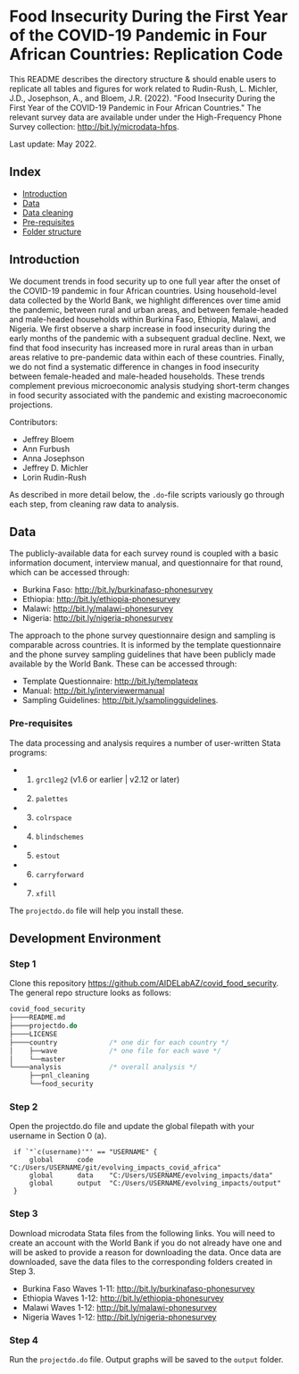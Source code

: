 # Food Insecurity During the First Year of the COVID-19 Pandemic in Four African Countries: Replication Code
This README describes the directory structure & should enable users to replicate all tables and figures for work related to Rudin-Rush, L. Michler, J.D., Josephson, A., and Bloem, J.R. (2022). "Food Insecurity During the First Year of the COVID-19 Pandemic in Four African Countries." The relevant survey data are available under under the High-Frequency Phone Survey collection: http://bit.ly/microdata-hfps.   

Last update: May 2022. 

 ## Index

 - [Introduction](#introduction)
 - [Data](#data)
 - [Data cleaning](#data-cleaning)
 - [Pre-requisites](#pre-requisites)
 - [Folder structure](#folder-structure)

## Introduction
We document trends in food security up to one full year after the onset of the COVID-19 pandemic in four African countries. Using household-level data collected by the World Bank, we highlight differences over time amid the pandemic, between rural and urban areas, and between female-headed and male-headed households within Burkina Faso, Ethiopia, Malawi, and Nigeria. We first observe a sharp increase in food insecurity during the early months of the pandemic with a subsequent gradual decline. Next, we find that food insecurity has increased more in rural areas than in urban areas relative to pre-pandemic data within each of these countries. Finally, we do not find a systematic difference in changes in food insecurity between female-headed and male-headed households. These trends complement previous microeconomic analysis studying short-term changes in food security associated with the pandemic and existing macroeconomic projections.

Contributors:
* Jeffrey Bloem
* Ann Furbush 
* Anna Josephson
* Jeffrey D. Michler
* Lorin Rudin-Rush

As described in more detail below, the `.do`-file scripts variously go through each step, from cleaning raw data to analysis.

## Data 

The publicly-available data for each survey round is coupled with a basic information document, interview manual, and questionnaire for that round, which can be accessed through: 
 - Burkina Faso: http://bit.ly/burkinafaso-phonesurvey
 - Ethiopia: http://bit.ly/ethiopia-phonesurvey 
 - Malawi: http://bit.ly/malawi-phonesurvey 
 - Nigeria: http://bit.ly/nigeria-phonesurvey
 
The approach to the phone survey questionnaire design and sampling is comparable across countries. It is informed by the template questionnaire and the phone survey sampling guidelines that have been publicly made available by the World Bank. These can be accessed through: 
 - Template Questionnaire: http://bit.ly/templateqx 
 - Manual: http://bit.ly/interviewermanual
 - Sampling Guidelines: http://bit.ly/samplingguidelines.

### Pre-requisites

The data processing and analysis requires a number of user-written Stata programs:
   * 1. `grc1leg2` (v1.6 or earlier | v2.12 or later)
   * 2. `palettes`
   * 3. `colrspace`
   * 4. `blindschemes`
   * 5. `estout`
   * 6. `carryforward`
   * 7. `xfill`

The `projectdo.do` file will help you install these.

## Development Environment

### Step 1

Clone this  repository https://github.com/AIDELabAZ/covid_food_security. The general repo structure looks as follows:<br>

```stata
covid_food_security
├────README.md
├────projectdo.do
├────LICENSE
├────country             /* one dir for each country */
│    ├──wave             /* one file for each wave */
│    └──master
└────analysis            /* overall analysis */
     ├──pnl_cleaning
     └──food_security
```

### Step 2

Open the projectdo.do file and update the global filepath with your username in Section 0 (a).

   ```
    if `"`c(username)'"' == "USERNAME" {
       	global 		code  	"C:/Users/USERNAME/git/evolving_impacts_covid_africa"
		global 		data	"C:/Users/USERNAME/evolving_impacts/data"
		global 		output  "C:/Users/USERNAME/evolving_impacts/output"
    }
   ```


### Step 3

Download microdata Stata files from the following links. You will need to create an account with the World Bank if you do not already have one and will be asked to provide a reason for downloading the data. Once data are downloaded, save the data files to the corresponding folders created in Step 3. 
 - Burkina Faso Waves 1-11: http://bit.ly/burkinafaso-phonesurvey
 - Ethiopia Waves 1-12: http://bit.ly/ethiopia-phonesurvey 
 - Malawi Waves 1-12: http://bit.ly/malawi-phonesurvey 
 - Nigeria Waves 1-12: http://bit.ly/nigeria-phonesurvey
 
### Step 4

Run the `projectdo.do` file. Output graphs will be saved to the `output` folder. 
